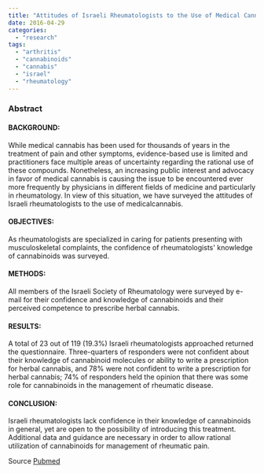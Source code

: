 ```yaml
---
title: "Attitudes of Israeli Rheumatologists to the Use of Medical Cannabis as Therapy for Rheumatic Disorders."
date: 2016-04-29
categories: 
  - "research"
tags: 
  - "arthritis"
  - "cannabinoids"
  - "cannabis"
  - "israel"
  - "rheumatology"
---
```


### Abstract

#### BACKGROUND:

While medical cannabis has been used for thousands of years in the treatment of pain and other symptoms, evidence-based use is limited and practitioners face multiple areas of uncertainty regarding the rational use of these compounds. Nonetheless, an increasing public interest and advocacy in favor of medical cannabis is causing the issue to be encountered ever more frequently by physicians in different fields of medicine and particularly in rheumatology. In view of this situation, we have surveyed the attitudes of Israeli rheumatologists to the use of medicalcannabis.

#### OBJECTIVES:

As rheumatologists are specialized in caring for patients presenting with musculoskeletal complaints, the confidence of rheumatologists' knowledge of cannabinoids was surveyed.

#### METHODS:

All members of the Israeli Society of Rheumatology were surveyed by e-mail for their confidence and knowledge of cannabinoids and their perceived competence to prescribe herbal cannabis.

#### RESULTS:

A total of 23 out of 119 (19.3%) Israeli rheumatologists approached returned the questionnaire. Three-quarters of responders were not confident about their knowledge of cannabinoid molecules or ability to write a prescription for herbal cannabis, and 78% were not confident to write a prescription for herbal cannabis; 74% of responders held the opinion that there was some role for cannabinoids in the management of rheumatic disease.

#### CONCLUSION:

Israeli rheumatologists lack confidence in their knowledge of cannabinoids in general, yet are open to the possibility of introducing this treatment. Additional data and guidance are necessary in order to allow rational utilization of cannabinoids for management of rheumatic pain.

Source [Pubmed](http://www.ncbi.nlm.nih.gov/pubmed/27101219)
